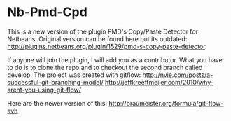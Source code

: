Nb-Pmd-Cpd
==========

This is a new version of the plugin PMD's Copy/Paste Detector for Netbeans. Original version can be found here but its outdated: http://plugins.netbeans.org/plugin/1529/pmd-s-copy-paste-detector.

If anyone will join the plugin, I will add you as a contributor. What you have to do is to clone the repo and to checkout the second branch called develop. The project was created with gitflow:
http://nvie.com/posts/a-successful-git-branching-model/
http://jeffkreeftmeijer.com/2010/why-arent-you-using-git-flow/

Here are the newer version of this:
http://braumeister.org/formula/git-flow-avh
